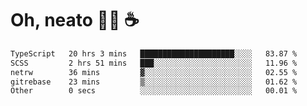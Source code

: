 # Oh, neato 🧑‍💻 ☕

<!--START_SECTION:waka-->

```txt
TypeScript   20 hrs 3 mins   █████████████████████░░░░   83.87 %
SCSS         2 hrs 51 mins   ███░░░░░░░░░░░░░░░░░░░░░░   11.96 %
netrw        36 mins         ▓░░░░░░░░░░░░░░░░░░░░░░░░   02.55 %
gitrebase    23 mins         ▒░░░░░░░░░░░░░░░░░░░░░░░░   01.62 %
Other        0 secs          ░░░░░░░░░░░░░░░░░░░░░░░░░   00.01 %
```

<!--END_SECTION:waka-->
